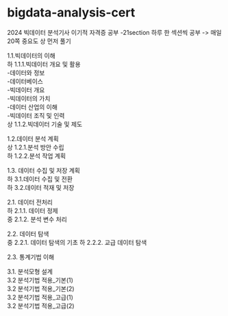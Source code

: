 # bigdata-analysis-cert
2024 빅데이터 분석기사 이기적 자격증 공부
-21section 하루 한 섹션씩 공부 -> 매일 20쪽
중요도 상 먼저 풀기

1.1.빅데이터의 이해  
하 1.1.1.빅데이터 개요 및 활용  
  -데이터와 정보  
  -데이터베이스  
  -빅데이터 개요  
  -빅데이터의 가치  
  -데이터 산업의 이해  
  -빅데이터 조직 및 인력  
상 1.1.2.빅데이터 기술 및 제도  
  
1.2.데이터 분석 계획  
상 1.2.1.분석 방안 수립  
하 1.2.2.분석 작업 계획  

1.3. 데이터 수집 및 저장 계획  
하 3.1.데이터 수집 및 전환  
하 3.2.데이터 적재 및 저장  

2.1. 데이터 전처리  
하 2.1.1. 데이터 정제  
중 2.1.2. 분석 변수 처리

2.2. 데이터 탐색  
중 2.2.1. 데이터 탐색의 기초
하 2.2.2. 교급 데이터 탐색

2.3. 통계기법 이해  

3.1. 분석모형 설계  
3.2 분석기법 적용_기본(1)  
3.2 분석기법 적용_기본(2)  
3.2 분석기법 적용_고급(1)  
3.2 분석기법 적용_고급(2)  
